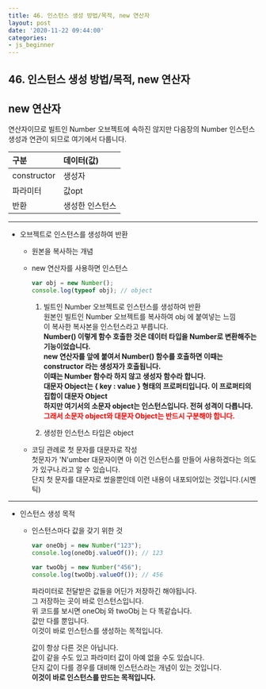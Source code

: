 ```yaml
---
title: 46. 인스턴스 생성 방법/목적, new 연산자
layout: post
date: '2020-11-22 09:44:00'
categories:
- js_beginner
---
```


## 46. 인스턴스 생성 방법/목적, new 연산자

## new 연산자

연산자이므로 빌트인 Number 오브젝트에 속하진 않지만 다음장의 Number 인스턴스 생성과 연관이 되므로 여기에서 다룹니다.

|구분|데이터(값)|
|:--|:--------|
|constructor|생성자|
|파라미터|값opt|
|반환|생성한 인스턴스|

---

* 오브젝트로 인스턴스를 생성하여 반환

    * 원본을 복사하는 개념
    * new 연산자를 사용하면 인스턴스
    
        ```javascript
        var obj = new Number();
        console.log(typeof obj); // object
        ```
        
        1. 빌트인 Number 오브젝트로 인스턴스를 생성하여 반환  
           원본인 빌트인 Number 오브젝트를 복사하여 obj 에 붙여넣는 느낌  
           이 복사한 복사본을 인스턴스라고 부릅니다.  
           **Number() 이렇게 함수 호출한 것은 데이터 타입을 Number로 변환해주는 기능이었습니다.**  
           **new 연산자를 앞에 붙여서 Number() 함수를 호출하면 이때는 constructor 라는 생성자가 호출됩니다.**  
           **이때는 Number 함수라 하지 않고 생성자 함수라 합니다.**  
           **대문자 Object는 { key : value } 형태의 프로퍼티입니다. 이 프로퍼티의 집합이 대문자 Object**  
           **하지만 여기서의 소문자 object는 인스턴스입니다. 전혀 성격이 다릅니다.**  
           **<span style="color:red">그래서 소문자 object와 대문자 Object는 반드시 구분해야 합니다.</span>**
           
        2. 생성한 인스턴스 타입은 object  
    
    * 코딩 관례로 첫 문자를 대문자로 작성  
      첫문자가 'N'umber 대문자이면 아 이건 인스턴스를 만들어 사용하겠다는 의도가 있구나.라고 알 수 있습니다.  
      단지 첫 문자를 대문자로 썼을뿐인데 이런 내용이 내포되어있는 것입니다.(시멘틱)
    
---

* 인스턴스 생성 목적

    * 인스턴스마다 값을 갖기 위한 것
            
        ```javascript
        var oneObj = new Number("123");
        console.log(oneObj.valueOf()); // 123
        
        var twoObj = new Number("456");
        console.log(twoObj.valueOf()); // 456
        ```
              
        파라미터로 전달받은 값들을 어딘가 저장하긴 해야됩니다.  
        그 저장하는 곳이 바로 인스턴스입니다.  
        위 코드를 보시면 oneObj 와 twoObj 는 다 똑같습니다.  
        값만 다를 뿐입니다.  
        이것이 바로 인스턴스를 생성하는 목적입니다.  
        
        값이 항상 다른 것은 아닙니다.  
        값이 같을 수도 있고 파라미터 값이 아예 없을 수도 있습니다.  
        단지 값이 다를 경우를 대비해 인스턴스라는 개념이 있는 것입니다.  
        **이것이 바로 인스턴스를 만드는 목적입니다.**